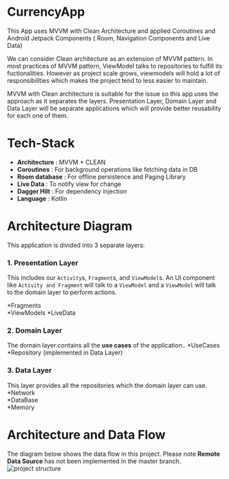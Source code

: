 # CurrencyApp

This App uses MVVM with Clean Architecture and applied Coroutines and Android Jetpack Components ( Room, Navigation Components and Live Data)

We can consider Clean architecture as an extension of MVVM pattern. In most practices of MVVM pattern, ViewModel talks to repositories to fulfill its fuctionalities. However as project scale grows, viewmodels will hold a lot of responsibilities which makes the project tend to less easier to maintain.

MVVM with Clean architecture is suitable for the issue so this app uses the approach as it separates the layers. Presentation Layer, Domain Layer and Data Layer will be separate applications which will provide better reusability for each one of them.


# Tech-Stack

* __Architecture__ : MVVM  + CLEAN
* __Coroutines__ : For background operations like fetching data in DB
* __Room database__ : For offline persistence and Paging Library
* __Live Data__ : To notify view for change
* __Dagger Hilt__ : For dependency injection
* __Language__ : Kotlin

# Architecture Diagram
This application is divided into 3 separate layers:

### 1. Presentation Layer
This includes our `Activity`s, `Fragment`s, and `ViewModel`s.
An UI component like `Activity and Fragment` will talk to a `ViewModel` and a `ViewModel` will talk to the domain layer to perform actions.

*Fragments  
*ViewModels
*LiveData<T>

### 2. Domain Layer
The domain layer contains all the **use cases** of the application..
*UseCases  
*Repository (implemented in Data Layer)

### 3. Data Layer
This layer provides all the repositories which the domain layer can use.
*Network  
*DataBase  
*Memory

# Architecture and Data Flow
The diagram below shows the data flow in this project.
Please note **Remote Data Source**   has not been implemented in the master branch.
![project structure](https://i.imgur.com/qKJlDlo.png)
  
  
  